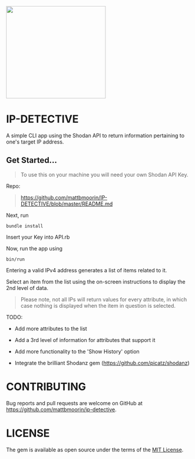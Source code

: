 <img src = "https://yubikwetes.files.wordpress.com/2015/05/neighborhood-watch.gif" height = "250" width = "270"/>

# IP-DETECTIVE

A simple CLI app using the Shodan API to return information pertaining to one's target IP address.

## Get Started...

> To use this on your machine you will need your own Shodan API Key.

Repo: 
> https://github.com/mattbmoorin/IP-DETECTIVE/blob/master/README.md

Next, run

```
bundle install
```

Insert your Key into API.rb

Now, run the app using

```
bin/run
```

Entering a valid IPv4 address generates a list of items related to it.

Select an item from the list using the on-screen instructions to display the 2nd level of data.

> Please note, not all IPs will return values for every attribute, in which case nothing is displayed when
the item in question is selected.

TODO:

* Add more attributes to the list

* Add a 3rd level of information for attributes that support it

* Add more functionality to the 'Show History' option

* Integrate the brilliant Shodanz gem (https://github.com/picatz/shodanz)

# CONTRIBUTING

Bug reports and pull requests are welcome on GitHub at https://github.com/mattbmoorin/ip-detective.

# LICENSE

The gem is available as open source under the terms of the [MIT License](https://opensource.org/licenses/MIT).
